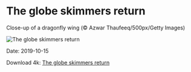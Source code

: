 # The globe skimmers return

Close-up of a dragonfly wing (© Azwar Thaufeeq/500px/Getty Images)

![The globe skimmers return](https://bing.com/th?id=OHR.MaldivesDragonfly_EN-US0767811525_UHD.jpg&rf=LaDigue_UHD.jpg&pid=hp&w=1024&h=576)

Date: 2019-10-15

Download 4k: [The globe skimmers return](https://bing.com/th?id=OHR.MaldivesDragonfly_EN-US0767811525_UHD.jpg&rf=LaDigue_UHD.jpg&pid=hp&w=3840&h=2160)

